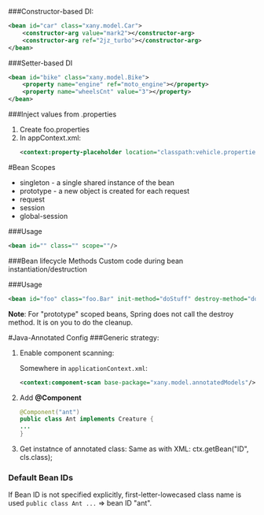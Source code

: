###Constructor-based DI:
```xml
<bean id="car" class="xany.model.Car">
    <constructor-arg value="mark2"></constructor-arg>
    <constructor-arg ref="2jz_turbo"></constructor-arg>
</bean>
```

###Setter-based DI
```xml
<bean id="bike" class="xany.model.Bike">
    <property name="engine" ref="moto_engine"></property>
    <property name="wheelsCnt" value="3"></property>
</bean>
```

###Inject values from .properties
1. Create foo.properties
2. In appContext.xml:
    ```xml
    <context:property-placeholder location="classpath:vehicle.properties"/>
    ``` 
   
#Bean Scopes
- singleton - a single shared instance of the bean
- prototype - a new object is created for each request
- request
- session
- global-session

###Usage
```xml
<bean id="" class="" scope=""/>
```

###Bean lifecycle Methods
Custom code during bean instantiation/destruction

###Usage
```xml
<bean id="foo" class="foo.Bar" init-method="doStuff" destroy-method="doStuff1"></bean>
```

**Note**: For "prototype" scoped beans, Spring does not call the destroy method.  It 
is on you to do the cleanup.

#Java-Annotated Config
###Generic strategy:
1. Enable component scanning:

    Somewhere in `applicationContext.xml`:
    ```xml
    <context:component-scan base-package="xany.model.annotatedModels"/>
    ```
     
2. Add **@Component**
    ```java
    @Component("ant")
    public class Ant implements Creature {
    ... 
    }
   ```
3. Get instatnce of annotated class:
    Same as with XML: ctx.getBean("ID", cls.class);
 
 ### Default Bean IDs
 If Bean ID is not specified explicitly, first-letter-lowecased class name is used
 `public class Ant ...` => bean ID "ant".